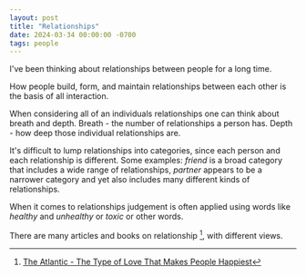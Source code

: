```yaml
---
layout: post
title: "Relationships"
date: 2024-03-34 00:00:00 -0700
tags: people
---
```


I've been thinking about relationships between people for a long time.

How people build, form, and maintain relationships between each other is the basis of all interaction.

When considering all of an individuals relationships one can think about breath and depth. Breath - the number of relationships a person has. Depth - how deep those individual relationships are.

It's difficult to lump relationships into categories, since each person and each relationship is different. Some examples: _friend_ is a broad category that includes a wide range of relationships, _partner_ appears to be a narrower category and yet also includes many different kinds of relationships.

When it comes to relationships judgement is often applied using words like _healthy_ and _unhealthy_ or _toxic_ or other words.

There are many articles and books on relationship [^atlantic-happy], with different views.




[^atlantic-happy]: [The Atlantic - The Type of Love That Makes People Happiest](https://www.theatlantic.com/family/archive/2021/02/falling-in-love-wont-make-you-happy/617989/)

